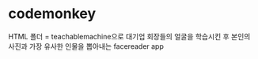 # codemonkey
HTML 폴더 = teachablemachine으로 대기업 회장들의 얼굴을 학습시킨 후 본인의 사진과 가장 유사한 인물을 뽑아내는 facereader app 
